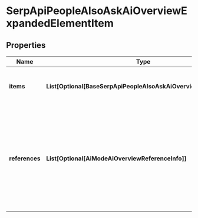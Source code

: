 # SerpApiPeopleAlsoAskAiOverviewExpandedElementItem


## Properties

| Name | Type | Description | Notes |
|------------ | ------------- | ------------- | -------------|
**items** | **List[Optional[BaseSerpApiPeopleAlsoAskAiOverviewElementItem]]** | contains arrays of elements available in the list |[optional]|
**references** | **List[Optional[AiModeAiOverviewReferenceInfo]]** | additional references relevant to the item<br>includes references to webpages that may have been used to generate the ai_overview |[optional]|